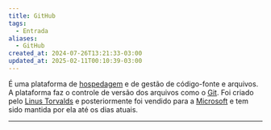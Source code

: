 ```yaml
---
title: GitHub
tags:
  - Entrada
aliases:
  - GitHub
created_at: 2024-07-26T13:21:33-03:00
updated_at: 2025-02-11T00:10:39-03:00
---
```


É uma plataforma de [hospedagem](../atomo/Hospedagem.md) e de gestão de código-fonte e arquivos. A plataforma faz o controle de versão dos arquivos como o [Git](../../08/Entrada/Git.md). Foi criado pelo [Linus Torvalds](../../08/Entrada/Linus_Torvalds.md) e posteriormente foi vendido para a [Microsoft](../../07/entrada/Microsoft.md) e tem sido mantida por ela até os dias atuais.

---